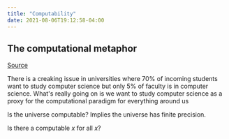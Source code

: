```yaml
---
title: "Computability"
date: 2021-08-06T19:12:58-04:00
---
```


## The computational metaphor
[Source](https://palladiummag.com/2020/08/04/digital-salon-with-stephen-wolfram-building-a-new-kind-of-science/)

There is a creaking issue in universities where 70% of incoming students want to study computer science but only 5% of faculty is in computer science. What's really going on is we want to study computer science as a proxy for the computational paradigm for everything around us

Is the universe computable? Implies the universe has finite precision.

Is there a computable $x$ for all $x$?